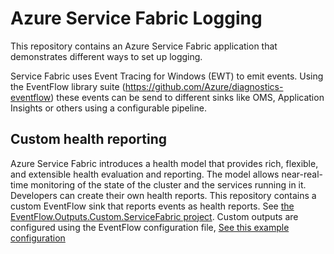 # Azure Service Fabric Logging

This repository contains an Azure Service Fabric application that demonstrates different ways to set up logging.

Service Fabric uses Event Tracing for Windows (EWT) to emit events. Using the EventFlow library suite (https://github.com/Azure/diagnostics-eventflow) these events can be send to different sinks like OMS, Application Insights or others using a configurable pipeline.

## Custom health reporting

Azure Service Fabric introduces a health model that provides rich, flexible, and extensible health evaluation and reporting. The model allows near-real-time monitoring of the state of the cluster and the services running in it. Developers can create their own health reports. This repository contains a custom EventFlow sink that reports events as health reports. See [the EventFlow.Outputs.Custom.ServiceFabric project](EventFlow.Outputs.Custom.ServiceFabric). Custom outputs are configured using the EventFlow configuration file, [See this example configuration](WebApi/PackageRoot/Config/eventFlowConfig.json)

